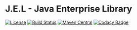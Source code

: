 # J.E.L - Java Enterprise Library

[![License](https://img.shields.io/badge/License-Apache%202.0-blue.svg)](https://opensource.org/licenses/Apache-2.0)
[![Build Status](https://travis-ci.com/lorislab/jee.svg?branch=develop)](https://travis-ci.com/lorislab/jee)
[![Maven Central](https://maven-badges.herokuapp.com/maven-central/org.lorislab/jel/badge.svg)](https://maven-badges.herokuapp.com/maven-central/org.lorislab/jel)
[![Codacy Badge](https://api.codacy.com/project/badge/Grade/e0fbd30d18454373baeff7239339261b)](https://www.codacy.com/app/lorislab/jee?utm_source=github.com&amp;utm_medium=referral&amp;utm_content=lorislab/jee&amp;utm_campaign=Badge_Grade)
